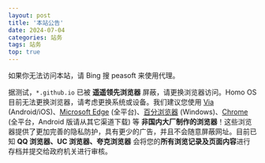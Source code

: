 ```yaml
---
layout: post
title: '本站公告'
date: 2024-07-04
categories: 站务
tags: 站务
top: true
---
```


如果你无法访问本站，请 Bing 搜 peasoft 来使用代理。

据测试，`*.github.io` 已被 **遥遥领先浏览器** 屏蔽，请更换浏览器访问。Homo OS 目前无法更换浏览器，请考虑更换系统或设备。我们建议您使用 [Via](https://viayoo.com/) (Android/iOS)、[Microsoft Edge](https://www.microsoft.com/edge/download) (全平台)、[百分浏览器](https://www.centbrowser.cn/) (Windows)、[Chrome](https://google.cn/chrome/) (全平台，Android 版请从其它渠道下载) 等 **非国内大厂制作的浏览器**！这些浏览器提供了更加完善的隐私防护，具有更少的广告，并且不会随意屏蔽网址。目前已知 **QQ 浏览器、UC 浏览器、夸克浏览器** 会将您的**所有浏览记录及页面内容**进行存档并提交给政府机关进行审核。
